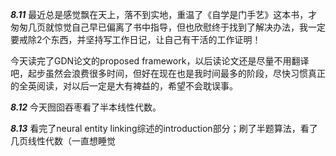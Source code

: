 ***8.11***	最近总是感觉飘在天上，落不到实地，重温了《自学是门手艺》这本书，才匆匆几页就惊觉自己早已偏离了书中指导，但也欣慰终于找到了解决办法，我一定要戒除2个东西，并坚持写工作日记，让自己有干活的工作证明！

今天读完了GDN论文的proposed framework，以后读论文还是尽量不用翻译吧，起步虽然会浪费很多时间，但好在现在也是我时间最多的阶段，尽快习惯真正的全英阅读，对以后一定是大有裨益的，希望不会耽误事。

***8.12***  	今天囫囵吞枣看了半本线性代数。

***8.13***   看完了neural entity linking综述的introduction部分；刷了半题算法，看了几页线性代数（一直想睡觉

